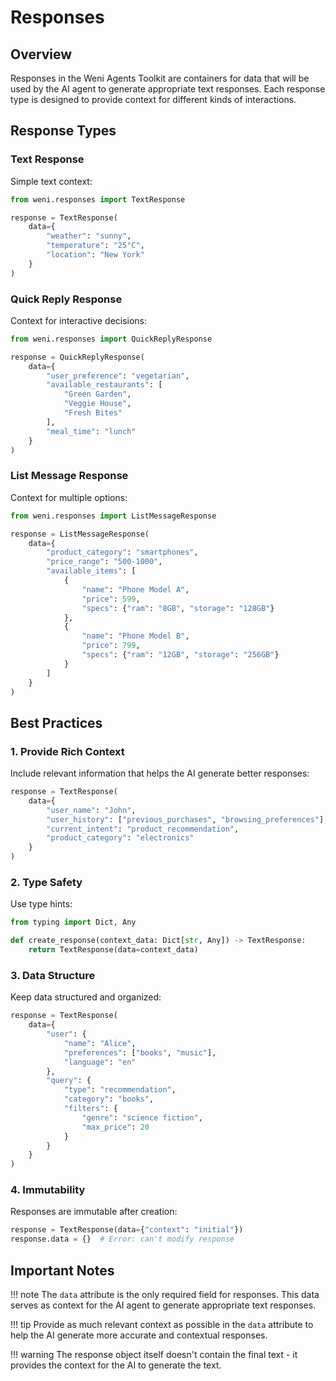 # Responses

## Overview

Responses in the Weni Agents Toolkit are containers for data that will be used by the AI agent to generate appropriate text responses. Each response type is designed to provide context for different kinds of interactions.

## Response Types

### Text Response

Simple text context:

```python
from weni.responses import TextResponse

response = TextResponse(
    data={
        "weather": "sunny",
        "temperature": "25°C",
        "location": "New York"
    }
)
```

### Quick Reply Response

Context for interactive decisions:

```python
from weni.responses import QuickReplyResponse

response = QuickReplyResponse(
    data={
        "user_preference": "vegetarian",
        "available_restaurants": [
            "Green Garden",
            "Veggie House",
            "Fresh Bites"
        ],
        "meal_time": "lunch"
    }
)
```

### List Message Response

Context for multiple options:

```python
from weni.responses import ListMessageResponse

response = ListMessageResponse(
    data={
        "product_category": "smartphones",
        "price_range": "500-1000",
        "available_items": [
            {
                "name": "Phone Model A",
                "price": 599,
                "specs": {"ram": "8GB", "storage": "128GB"}
            },
            {
                "name": "Phone Model B",
                "price": 799,
                "specs": {"ram": "12GB", "storage": "256GB"}
            }
        ]
    }
)
```

## Best Practices

### 1. Provide Rich Context

Include relevant information that helps the AI generate better responses:

```python
response = TextResponse(
    data={
        "user_name": "John",
        "user_history": ["previous_purchases", "browsing_preferences"],
        "current_intent": "product_recommendation",
        "product_category": "electronics"
    }
)
```

### 2. Type Safety

Use type hints:

```python
from typing import Dict, Any

def create_response(context_data: Dict[str, Any]) -> TextResponse:
    return TextResponse(data=context_data)
```

### 3. Data Structure

Keep data structured and organized:

```python
response = TextResponse(
    data={
        "user": {
            "name": "Alice",
            "preferences": ["books", "music"],
            "language": "en"
        },
        "query": {
            "type": "recommendation",
            "category": "books",
            "filters": {
                "genre": "science fiction",
                "max_price": 20
            }
        }
    }
)
```

### 4. Immutability

Responses are immutable after creation:

```python
response = TextResponse(data={"context": "initial"})
response.data = {}  # Error: can't modify response
```

## Important Notes

!!! note
    The `data` attribute is the only required field for responses. This data serves as context for the AI agent to generate appropriate text responses.

!!! tip
    Provide as much relevant context as possible in the `data` attribute to help the AI generate more accurate and contextual responses.

!!! warning
    The response object itself doesn't contain the final text - it provides the context for the AI to generate the text. 